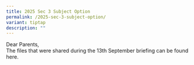 ```yaml
---
title: 2025 Sec 3 Subject Option
permalink: /2025-sec-3-subject-option/
variant: tiptap
description: ""
---
```

<p>Dear Parents,
<br>The files that were shared during the 13th September briefing can be found
here.</p>
<p></p>
<p></p>